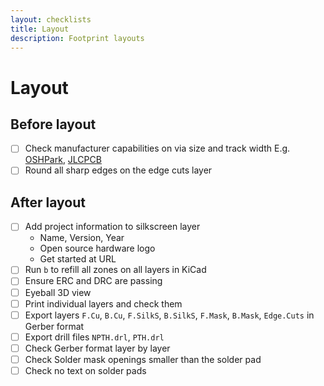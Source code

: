 ```yaml
---
layout: checklists
title: Layout
description: Footprint layouts
---
```


# Layout

## Before layout

- [ ] Check manufacturer capabilities on via size and track width E.g. [OSHPark](https://docs.oshpark.com/submitting-orders/drill-specs/), [JLCPCB](https://jlcpcb.com/capabilities/Capabilities)
- [ ] Round all sharp edges on the edge cuts layer

## After layout

- [ ] Add project information to silkscreen layer
    - Name, Version, Year
    - Open source hardware logo
    - Get started at URL
- [ ] Run `b` to refill all zones on all layers in KiCad
- [ ] Ensure ERC and DRC are passing
- [ ] Eyeball 3D view
- [ ] Print individual layers and check them
- [ ] Export layers `F.Cu`, `B.Cu`, `F.SilkS`, `B.SilkS`, `F.Mask`, `B.Mask`, `Edge.Cuts` in Gerber format
- [ ] Export drill files `NPTH.drl`, `PTH.drl`
- [ ] Check Gerber format layer by layer
- [ ] Check Solder mask openings smaller than the solder pad
- [ ] Check no text on solder pads
